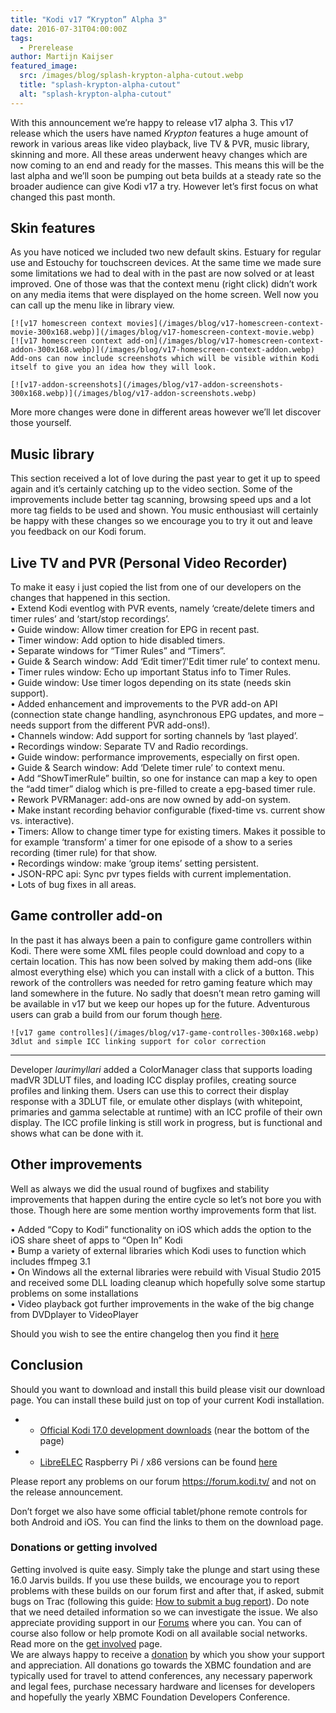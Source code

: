 ```yaml
---
title: "Kodi v17 “Krypton” Alpha 3"
date: 2016-07-31T04:00:00Z
tags:
  - Prerelease
author: Martijn Kaijser
featured_image:
  src: /images/blog/splash-krypton-alpha-cutout.webp
  title: "splash-krypton-alpha-cutout"
  alt: "splash-krypton-alpha-cutout"
---
```


With this announcement we’re happy to release v17 alpha 3. This v17 release which the users have named _Krypton_ features a huge amount of rework in various areas like video playback, live TV & PVR, music library, skinning and more. All these areas underwent heavy changes which are now coming to an end and ready for the masses. This means this will be the last alpha and we’ll soon be pumping out beta builds at a steady rate so the broader audience can give Kodi v17 a try. However let’s first focus on what changed this past month.

## Skin features

As you have noticed we included two new default skins. Estuary for regular use and Estouchy for touchscreen devices. At the same time we made sure some limitations we had to deal with in the past are now solved or at least improved. One of those was that the context menu (right click) didn’t work on any media items that were displayed on the home screen. Well now you can call up the menu like in library view.

    [![v17 homescreen context movies](/images/blog/v17-homescreen-context-movie-300x168.webp)](/images/blog/v17-homescreen-context-movie.webp) [![v17 homescreen context add-on](/images/blog/v17-homescreen-context-addon-300x168.webp)](/images/blog/v17-homescreen-context-addon.webp)    Add-ons can now include screenshots which will be visible within Kodi itself to give you an idea how they will look.

    [![v17-addon-screenshots](/images/blog/v17-addon-screenshots-300x168.webp)](/images/blog/v17-addon-screenshots.webp)

More more changes were done in different areas however we’ll let discover those yourself.

## Music library

This section received a lot of love during the past year to get it up to speed again and it’s certainly catching up to the video section. Some of the improvements include better tag scanning, browsing speed ups and a lot more tag fields to be used and shown. You music enthousiast will certainly be happy with these changes so we encourage you to try it out and leave you feedback on our Kodi forum.

## Live TV and PVR (Personal Video Recorder)

To make it easy i just copied the list from one of our developers on the changes that happened in this section.  
 • Extend Kodi eventlog with PVR events, namely ‘create/delete timers and timer rules’ and ‘start/stop recordings’.  
 • Guide window: Allow timer creation for EPG in recent past.  
 • Timer window: Add option to hide disabled timers.  
 • Separate windows for “Timer Rules” and “Timers”.  
 • Guide & Search window: Add ‘Edit timer’/'Edit timer rule’ to context menu.  
 • Timer rules window: Echo up important Status info to Timer Rules.  
 • Guide window: Use timer logos depending on its state (needs skin support).  
 • Added enhancement and improvements to the PVR add-on API (connection state change handling, asynchronous EPG updates, and more – needs support from the different PVR add-ons!).  
 • Channels window: Add support for sorting channels by ‘last played’.  
 • Recordings window: Separate TV and Radio recordings.  
 • Guide window: performance improvements, especially on first open.  
 • Guide & Search window: Add ‘Delete timer rule’ to context menu.  
 • Add “ShowTimerRule” builtin, so one for instance can map a key to open the “add timer” dialog which is pre-filled to create a epg-based timer rule.  
 • Rework PVRManager: add-ons are now owned by add-on system.  
 • Make instant recording behavior configurable (fixed-time vs. current show vs. interactive).  
 • Timers: Allow to change timer type for existing timers. Makes it possible to for example ‘transform’ a timer for one episode of a show to a series recording (timer rule) for that show.  
 • Recordings window: make ‘group items’ setting persistent.  
 • JSON-RPC api: Sync pvr types fields with current implementation.  
 • Lots of bug fixes in all areas.

## Game controller add-on

In the past it has always been a pain to configure game controllers within Kodi. There were some XML files people could download and copy to a certain location. This has now been solved by making them add-ons (like almost everything else) which you can install with a click of a button. This rework of the controllers was needed for retro gaming feature which may land somewhere in the future. No sadly that doesn’t mean retro gaming will be available in v17 but we keep our hopes up for the future. Adventurous users can grab a build from our forum though [here](https://forum.kodi.tv/forumdisplay.php?fid=194).

    ![v17 game controlles](/images/blog/v17-game-controlles-300x168.webp)    3dlut and simple ICC linking support for color correction

---

Developer _laurimyllari_ added a ColorManager class that supports loading madVR 3DLUT files, and loading ICC display profiles, creating source profiles and linking them. Users can use this to correct their display response with a 3DLUT file, or emulate other displays (with whitepoint, primaries and gamma selectable at runtime) with an ICC profile of their own display. The ICC profile linking is still work in progress, but is functional and shows what can be done with it.

## Other improvements

Well as always we did the usual round of bugfixes and stability improvements that happen during the entire cycle so let’s not bore you with those. Though here are some mention worthy improvements form that list.

• Added “Copy to Kodi” functionality on iOS which adds the option to the iOS share sheet of apps to “Open In” Kodi  
 • Bump a variety of external libraries which Kodi uses to function which includes ffmpeg 3.1  
 • On Windows all the external libraries were rebuild with Visual Studio 2015 and received some DLL loading cleanup which hopefully solve some startup problems on some installations  
 • Video playback got further improvements in the wake of the big change from DVDplayer to VideoPlayer

Should you wish to see the entire changelog then you find it [here](https://github.com/xbmc/xbmc/milestone/86?closed=1)

## Conclusion

Should you want to download and install this build please visit our download page. You can install these build just on top of your current Kodi installation.

- - [Official Kodi 17.0 development downloads](/download) (near the bottom of the page)
- - [LibreELEC](https://libreelec.tv/) Raspberry Pi / x86 versions can be found [here](https://libreelec.tv/downloads/preview/)

Please report any problems on our forum <https://forum.kodi.tv/> and not on the release announcement.

Don’t forget we also have some official tablet/phone remote controls for both Android and iOS. You can find the links to them on the download page.

### Donations or getting involved

Getting involved is quite easy. Simply take the plunge and start using these 16.0 Jarvis builds. If you use these builds, we encourage you to report problems with these builds on our forum first and after that, if asked, submit bugs on Trac (following this guide: [How to submit a bug report](https://kodi.wiki/view/HOW-TO:Submit_a_bug_report)). Do note that we need detailed information so we can investigate the issue. We also appreciate providing support in our [Forums](https://forum.kodi.tv/ "Kodi Forums") where you can. You can of course also follow or help promote Kodi on all available social networks. Read more on the [get involved](/get-involved) page.  
 We are always happy to receive a [donation](/contribute/donate "Donate") by which you show your support and appreciation. All donations go towards the XBMC foundation and are typically used for travel to attend conferences, any necessary paperwork and legal fees, purchase necessary hardware and licenses for developers and hopefully the yearly XBMC Foundation Developers Conference.
